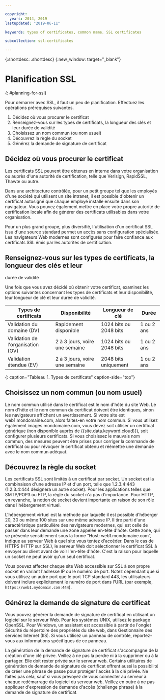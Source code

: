```yaml
---

copyright:
  years: 2014, 2019
lastupdated: "2019-06-11"

keywords: types of certificates, common name, SSL certificates

subcollection: ssl-certificates

---
```


{:shortdesc: .shortdesc}
{:new_window: target="_blank"}

# Planification SSL
{: #planning-for-ssl}

Pour démarrer avec SSL, il faut un peu de planification. Effectuez les opérations prérequises suivantes.

1. Décidez où vous procurer le certificat
2. Renseignez-vous sur les types de certificats, la longueur des clés et leur
durée de validité
3. Choisissez un nom commun (ou nom usuel)
4. Découvrez la règle du socket
5. Générez la demande de signature de certificat

## Décidez où vous procurer le certificat

Les certificats SSL peuvent être obtenus en interne dans votre organisation ou auprès d'une autorité de certification, telle que Verisign, RapidSSL, Thawte ou autre.  

Dans une architecture contrôlée, pour un petit groupe tel que les employés d'une société qui utilisent un site intranet, il est possible d'obtenir un certificat autosigné que chaque employé installe ensuite dans son navigateur. Vous pouvez également mettre en place votre propre autorité de certification locale afin de générer des certificats utilisables dans votre organisation.

Pour un plus grand groupe, plus diversifié, l'utilisation d'un certificat SSL issu
d'une source standard permet un accès sans configuration spécialisée. Les navigateurs Web modernes sont configurés pour faire confiance aux certificats SSL émis par les autorités de certification.

## Renseignez-vous sur les types de certificats, la longueur des clés et leur
durée de validité

Une fois que vous avez décidé où obtenir votre certificat, examinez les options
suivantes concernant les types de certificats et leur disponibilité, leur longueur de clé
et leur durée de validité.

|              Types de certificats          |  Disponibilité                     |  Longueur de clé                |  Durée                  |
| --------------------------------------- | --------------------------------- | -------------------------- | -------------------------- |
|Validation du domaine (DV)                   | Rapidement disponible                 | 1024 bits ou 2048 bits       | 1 ou 2 ans             |
|Validation de l'organisation (OV)             | 2 à 3 jours, voire une semaine          | 1024 bits ou 2048 bits       | 1 ou 2 ans             |
|Validation étendue (EV)                 | 2 à 3 jours, voire une semaine          | 2048 bits uniquement              | 1 ou 2 ans             |
{: caption="Tableau 1. Types de certificats" caption-side="top"}   


## Choisissez un nom commun (ou nom usuel)

Le nom commun utilisé dans le certificat est le nom d'hôte du site Web. Le nom d'hôte et le nom commun du certificat doivent être identiques, sinon les navigateurs affichent un avertissement. Si votre site est web1.mondomaine.com, alors faites-en votre nom commun. Si vous utilisez également images.mondomaine.com, vous devez soit utiliser
un certificat générique (non disponible auprès de {{site.data.keyword.cloud}}), soit configurer plusieurs
certificats. Si vous choisissez le mauvais nom commun, des mesures peuvent être prises pour corriger la commande de certificat ou pour révoquer le certificat obtenu et réémettre une demande avec le nom commun adéquat.  

## Découvrez la règle du socket

Les certificats SSL sont limités à un certificat par socket. Un socket est la combinaison d'une adresse IP et d'un port, telle que 1.2.3.4:443 (1.2.3.4:444 désignera un autre socket). Pour les applications telles que SMTP/POP3 ou FTP, la règle du socket n'a pas d'importance. Pour HTTP, en revanche, la notion de socket devient importante en raison de son rôle dans l'hébergement virtuel.

L'hébergement virtuel est la méthode par laquelle il est possible d'héberger 20, 30 ou même 100 sites sur une même
adresse IP. Il tire parti d'une caractéristique particulière des navigateurs modernes, qui est celle de passer dans leur demande une zone appelée en-tête d'hôte. Cette zone, qui se présente sensiblement sous la forme “Host: web1.mondomaine.com”, indique au serveur Web à quel site vous tentez d'accéder. Dans le cas de HTTPS (HTTP sur SSL), le serveur Web doit sélectionner le certificat SSL à envoyer au client avant de voir l'en-tête d'hôte. C'est la raison pour laquelle un socket ne peut avoir qu'un seul certificat.

Vous pouvez affecter chaque site Web accessible sur SSL à son propre socket en variant l'adresse IP ou le numéro de port. Notez cependant que si vous utilisez un autre port que le port TCP standard 443, les utilisateurs doivent inclure explicitement le numéro de port dans l'URL (par exemple, `https://web1.mydomain.com:444`). 

## Générez la demande de signature de certificat

Vous pouvez générer la demande de signature de certificat en utilisant un logiciel sur le serveur Web. Pour les systèmes UNIX, utilisez le package OpenSSL. Pour Windows, un assistant est accessible à partir de l'onglet Sécurité du répertoire des propriétés du site web, dans Gestionnaire des services Internet (IIS). Si vous utilisez un panneau de contrôle,
reportez-vous aux informations spécifiques de ce panneau.

La génération de la demande de signature de certificat s'accompagne de la création d'une clé privée. Veillez à ne pas la perdre ni à la supprimer ou à la partager. Elle doit rester privée sur le serveur web. Certains utilitaires de génération de demande de signature de certificat offrent aussi la possibilité de créer une
phrase de passe pour protéger l'accès à la clé privée. Ne faites pas cela, sauf si vous prévoyez de vous connecter au serveur à chaque
redémarrage du logiciel du serveur web. Veillez en outre à ne pas appliquer d'expression de demande d'accès (challenge phrase) à la demande de signature de certificat.

